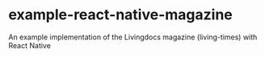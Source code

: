 # example-react-native-magazine
An example implementation of the Livingdocs magazine (living-times) with React Native
